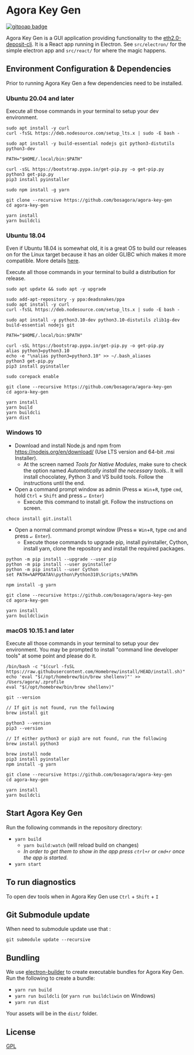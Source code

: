# Agora Key Gen
[![gitpoap badge](https://public-api.gitpoap.io/v1/repo/stake-house/wagyu-key-gen/badge)](https://www.gitpoap.io/gh/stake-house/wagyu-key-gen)

Agora Key Gen is a GUI application providing functionality to the [eth2.0-deposit-cli](https://github.com/ethereum/eth2.0-deposit-cli). It is a React app running in Electron.  See `src/electron/` for the simple electron app and `src/react/` for where the magic happens.

[//]: # (### Download Agora at [https://wagyu.gg]&#40;https://wagyu.gg&#41;)

[//]: # (### Wagyu Audit by HashCloak [Wagyu Key Gen Audit Report]&#40;https://github.com/stake-house/wagyu-key-gen/files/7693548/Wagyu.Key.Gen.Audit.Report.pdf&#41;)

## Environment Configuration & Dependencies
Prior to running Agora Key Gen a few dependencies need to be installed. 

### Ubuntu 20.04 and later
Execute all those commands in your terminal to setup your dev environment.

```console
sudo apt install -y curl
curl -fsSL https://deb.nodesource.com/setup_lts.x | sudo -E bash -

sudo apt install -y build-essential nodejs git python3-distutils python3-dev

PATH="$HOME/.local/bin:$PATH"

curl -sSL https://bootstrap.pypa.io/get-pip.py -o get-pip.py
python3 get-pip.py
pip3 install pyinstaller

sudo npm install -g yarn

git clone --recursive https://github.com/bosagora/agora-key-gen
cd agora-key-gen

yarn install
yarn buildcli
```

### Ubuntu 18.04
Even if Ubuntu 18.04 is somewhat old, it is a great OS to build our releases on for the Linux target because it has an older GLIBC which makes it more compatible. More details [here](https://pyinstaller.readthedocs.io/en/stable/usage.html#making-gnu-linux-apps-forward-compatible).

Execute all those commands in your terminal to build a distribution for release.
```console
sudo apt update && sudo apt -y upgrade

sudo add-apt-repository -y ppa:deadsnakes/ppa
sudo apt install -y curl
curl -fsSL https://deb.nodesource.com/setup_lts.x | sudo -E bash -

sudo apt install -y python3.10-dev python3.10-distutils zlib1g-dev build-essential nodejs git

PATH="$HOME/.local/bin:$PATH"

curl -sSL https://bootstrap.pypa.io/get-pip.py -o get-pip.py
alias python3=python3.10
echo -e "\nalias python3=python3.10" >> ~/.bash_aliases
python3 get-pip.py
pip3 install pyinstaller

sudo corepack enable

git clone --recursive https://github.com/bosagora/agora-key-gen
cd agora-key-gen

yarn install
yarn build
yarn buildcli
yarn dist
```

### Windows 10
- Download and install Node.js and npm from https://nodejs.org/en/download/ (Use LTS version and 64-bit .msi Installer).
  - At the screen named *Tools for Native Modules*, make sure to check the option named *Automatically install the necessary tools.*. It will install chocolatey, Python 3 and VS build tools. Follow the instructions until the end.
- Open a command prompt window as admin (Press `⊞ Win`+`R`, type `cmd`, hold `Ctrl` + `Shift` and press `↵ Enter`)
  -  Execute this command to install git. Follow the instructions on screen.
```console
choco install git.install
```
- Open a normal command prompt window (Press `⊞ Win`+`R`, type `cmd` and press `↵ Enter`).
  - Execute those commands to upgrade pip, install pyinstaller, Cython, install yarn, clone the repository and install the required packages.
```console
python -m pip install --upgrade --user pip
python -m pip install --user pyinstaller
python -m pip install --user Cython
set PATH=%APPDATA%\python\Python310\Scripts;%PATH%

npm install -g yarn

git clone --recursive https://github.com/bosagora/agora-key-gen
cd agora-key-gen

yarn install
yarn buildcliwin
```

### macOS 10.15.1 and later
Execute all those commands in your terminal to setup your dev environment.  You may be prompted to install "command line developer tools" at some point and please do it.

```console
/bin/bash -c "$(curl -fsSL https://raw.githubusercontent.com/Homebrew/install/HEAD/install.sh)"
echo 'eval "$(/opt/homebrew/bin/brew shellenv)"' >> /Users/agora/.zprofile
eval "$(/opt/homebrew/bin/brew shellenv)"

git --version

// If git is not found, run the following
brew install git

python3 --version
pip3 --version

// If either python3 or pip3 are not found, run the following
brew install python3

brew install node
pip3 install pyinstaller
npm install -g yarn

git clone --recursive https://github.com/bosagora/agora-key-gen
cd agora-key-gen

yarn install
yarn buildcli
```

## Start Agora Key Gen
Run the following commands in the repository directory:

 - `yarn build`
   - `yarn build:watch` (will reload build on changes)
   - _In order to get them to show in the app press `ctrl+r` or `cmd+r` once the app is started._
 - `yarn start`

## To run diagnostics
To open dev tools when in Agora Key Gen use `Ctrl` + `Shift` + `I`

## Git Submodule update
When need to submodule update use that : 
```console 
git submodule update --recursive
```

## Bundling
We use [electron-builder](https://www.electron.build/) to create executable bundles for Agora Key Gen.  Run the following to create a bundle:
 - `yarn run build`
 - `yarn run buildcli` (or `yarn run buildcliwin` on Windows)
 - `yarn run dist`

Your assets will be in the `dist/` folder.

[//]: # (## Design)
[//]: # (Current designs: https://www.figma.com/file/jcF78fVjndvM2hOPvifl0N/Wagyu-Key?node-id=1%3A4)

[//]: # (## Funding)

[//]: # (If you would like to help us with funding this project, you can donate with our [Gitcoin grant]&#40;https://gitcoin.co/grants/2112/stakehouse-wagyu-tooling-suite-easy-to-use-tools-&#41; or you can send your funds directly to `wagyutools.eth`.)

[//]: # (## Support)
[//]: # (Reach out to the EthStaker community:)
[//]: # ( - on [discord]&#40;https://discord.io/ethstaker&#41;)
[//]: # ( - on [reddit]&#40;https://www.reddit.com/r/ethstaker/&#41;)

## License
[GPL](LICENSE)
